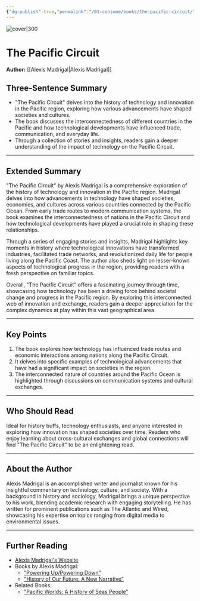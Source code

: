 ```yaml
---
{"dg-publish":true,"permalink":"/01-consume/books/the-pacific-circuit/","title":"The Pacific Circuit","tags":["technology","innovation","history"]}
---
```



![cover|300](http://books.google.com/books/content?id=bn4DEQAAQBAJ&printsec=frontcover&img=1&zoom=1&source=gbs_api)

# The Pacific Circuit
**Author:** [[Alexis Madrigal\|Alexis Madrigal]]

## Three-Sentence Summary
- "The Pacific Circuit" delves into the history of technology and innovation in the Pacific region, exploring how various advancements have shaped societies and cultures.
- The book discusses the interconnectedness of different countries in the Pacific and how technological developments have influenced trade, communication, and everyday life.
- Through a collection of stories and insights, readers gain a deeper understanding of the impact of technology on the Pacific Circuit.

---

## Extended Summary
"The Pacific Circuit" by Alexis Madrigal is a comprehensive exploration of the history of technology and innovation in the Pacific region. Madrigal delves into how advancements in technology have shaped societies, economies, and cultures across various countries connected by the Pacific Ocean. From early trade routes to modern communication systems, the book examines the interconnectedness of nations in the Pacific Circuit and how technological developments have played a crucial role in shaping these relationships.

Through a series of engaging stories and insights, Madrigal highlights key moments in history where technological innovations have transformed industries, facilitated trade networks, and revolutionized daily life for people living along the Pacific Coast. The author also sheds light on lesser-known aspects of technological progress in the region, providing readers with a fresh perspective on familiar topics.

Overall, "The Pacific Circuit" offers a fascinating journey through time, showcasing how technology has been a driving force behind societal change and progress in the Pacific region. By exploring this interconnected web of innovation and exchange, readers gain a deeper appreciation for the complex dynamics at play within this vast geographical area.

---

## Key Points
1. The book explores how technology has influenced trade routes and economic interactions among nations along the Pacific Circuit.
2. It delves into specific examples of technological advancements that have had a significant impact on societies in the region.
3. The interconnected nature of countries around the Pacific Ocean is highlighted through discussions on communication systems and cultural exchanges.

---

## Who Should Read
Ideal for history buffs, technology enthusiasts, and anyone interested in exploring how innovation has shaped societies over time. Readers who enjoy learning about cross-cultural exchanges and global connections will find "The Pacific Circuit" to be an enlightening read.

---

## About the Author
Alexis Madrigal is an accomplished writer and journalist known for his insightful commentary on technology, culture, and society. With a background in history and sociology, Madrigal brings a unique perspective to his work, blending academic research with engaging storytelling. He has written for prominent publications such as The Atlantic and Wired, showcasing his expertise on topics ranging from digital media to environmental issues.

---

## Further Reading
- [Alexis Madrigal's Website](https://alexismadrigal.com/)
- Books by Alexis Madrigal:
  - ["Powering Up/Powering Down"](https://www.amazon.com/Powering-Up-Powering-Down-Electrochemical/dp/0226242246)
  - ["History of Our Future: A New Narrative"](https://www.goodreads.com/book/show/41317355-history-of-our-future)
- Related Books:
  - ["Pacific Worlds: A History of Seas People"](https://www.penguinrandomhouse.ca/books/249734/pacific-worlds-by-matt-karp/)